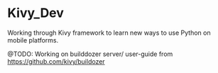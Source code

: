 # Kivy_Dev
Working through Kivy framework to learn new ways to use Python on mobile platforms.

@TODO: Working on builddozer server/ user-guide from https://github.com/kivy/buildozer 
